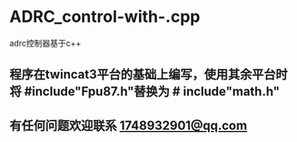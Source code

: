 # ADRC_control-with-.cpp
adrc控制器基于c++
## 程序在twincat3平台的基础上编写，使用其余平台时将 #include"Fpu87.h"替换为 # include"math.h"
## 有任何问题欢迎联系 1748932901@qq.com
